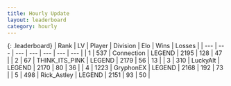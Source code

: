 ```yaml
---
title: Hourly Update
layout: leaderboard
category: hourly
---
```


{: .leaderboard}
| Rank | LV | Player | Division | Elo | Wins | Losses |
| --- | --- | --- | --- | --- | --- | --- |
| <span data-change="0">1</span> | 537 | <span title="ID: 539711">Connection</span> | LEGEND | <span data-change="-21">2195</span> | <span data-change="2">128</span> | <span data-change="2">47</span> |
| <span data-change="0">2</span> | 67 | <span title="ID: 528133">THINK_ITS_PINK</span> | LEGEND | <span data-change="0">2179</span> | <span data-change="0">56</span> | <span data-change="0">13</span> |
| <span data-change="0">3</span> | 310 | <span title="ID: 512212">LuckyAlt</span> | LEGEND | <span data-change="0">2170</span> | <span data-change="0">80</span> | <span data-change="0">36</span> |
| <span data-change="0">4</span> | 1223 | <span title="ID: 315148">GryphonEX</span> | LEGEND | <span data-change="0">2168</span> | <span data-change="0">192</span> | <span data-change="0">73</span> |
| <span data-change="0">5</span> | 498 | <span title="ID: 466583">Rick_Astley</span> | LEGEND | <span data-change="0">2151</span> | <span data-change="0">93</span> | <span data-change="0">50</span> |